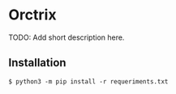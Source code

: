 # Orctrix

TODO: Add short description here.

## Installation

~~~
$ python3 -m pip install -r requeriments.txt
~~~

